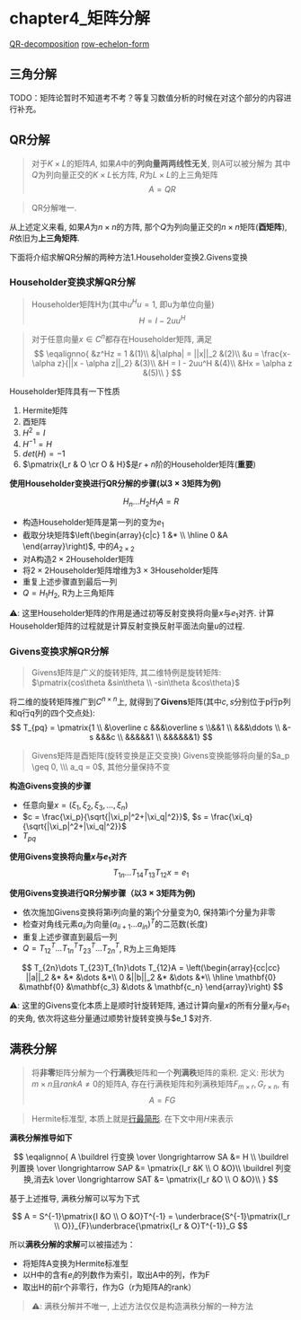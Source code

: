 # chapter4_矩阵分解

[QR-decomposition](https://www.statlect.com/matrix-algebra/QR-decomposition)
[row-echelon-form](https://www.statlect.com/matrix-algebra/row-echelon-form)

## 三角分解

TODO：矩阵论暂时不知道考不考？等复习数值分析的时候在对这个部分的内容进行补充。

## QR分解

>对于$K\times L$的矩阵$A$, 如果$A$中的**列向量两两线性无关**, 则A可以被分解为
>其中$Q$为列向量正交的$K\times L$长方阵, $R$为$L\times L$的上三角矩阵
$$
A = QR
$$

>QR分解唯一.

从上述定义来看, 如果$A$为$n\times n$的方阵, 那个$Q$为列向量正交的$n\times n$矩阵(**酉矩阵**), $R$依旧为**上三角矩阵**.

下面将介绍求解QR分解的两种方法1.Householder变换2.Givens变换

### Householder变换求解QR分解


>Householder矩阵H为(其中$u^Hu=1$, 即u为单位向量)
$$
H = I - 2uu^H
$$

>对于任意向量$x\in C^n$都存在Householder矩阵, 满足
$$
\eqalignno{
&z^Hz = 1 &(1)\\
&|\alpha| = ||x||_2 &(2)\\
&u = \frac{x-\alpha z}{||x - \alpha z||_2} &(3)\\
&H = I - 2uu^H &(4)\\
&Hx = \alpha z &(5)\\
}
$$

Householder矩阵具有一下性质

1. Hermite矩阵
2. 酉矩阵
3. $H^2 = I$
4. $H^{-1} = H$
5. $det(H)=-1$
6. $\pmatrix{I_r & O \cr O & H}$是$r+n$阶的Householder矩阵(**重要**)

**使用Householder变换进行QR分解的步骤(以$3\times 3$矩阵为例)**

$$
H_n\dots H_2H_1A = R
$$

* 构造Householder矩阵是第一列的变为$e_1$
* 截取分块矩阵$\left(\begin{array}{c|c} 1 &* \\ \hline 0 &A \end{array}\right)$, 中的$A_{2\times 2}$
* 对A构造$2\times 2$Householder矩阵
* 将$2\times 2$Householder矩阵增维为$3\times 3$Householder矩阵
* 重复上述步骤直到最后一列
* $Q=H_{1}H_{2}$, R为上三角矩阵

⚠️: 这里Householder矩阵的作用是通过初等反射变换将向量$x$与$e_1$对齐. 计算Householder矩阵的过程就是计算反射变换反射平面法向量$u$的过程.

### Givens变换求解QR分解

>Givens矩阵是广义的旋转矩阵, 其二维特例是旋转矩阵:
$\pmatrix{cos\theta &sin\theta \\ -sin\theta &cos\theta}$

将二维的旋转矩阵推广到$C^{n\times n}$上, 就得到了**Givens**矩阵(其中$c,s$分别位于p行p列和q行q列的四个交点处):
$$
T_{pq} = \pmatrix{1 \\ &\overline c &&&\overline s \\&&1 \\ &&&\ddots \\ &-s &&&c \\ &&&&&1 \\ &&&&&&1}
$$

>Givens矩阵是酉矩阵(旋转变换是正交变换)
>Givens变换能够将向量的$a_p \geq 0, \\\ a_q = 0$, 其他分量保持不变

**构造Givens变换的步骤**

* 任意向量$x = (\xi_1, \xi_2,\xi_3,\dots ,\xi_n)$
* $c = \frac{\xi_p}{\sqrt{|\xi_p|^2+|\xi_q|^2}}$, $s = \frac{\xi_q}{\sqrt{|\xi_p|^2+|\xi_q|^2}}$
* $T_{pq}$

**使用Givens变换将向量$x$与$e_1$对齐**
$$
T_{1n}\dots T_{14}T_{13}T_{12}x = e_1
$$

**使用Givens变换进行QR分解步骤（以$3\times 3$矩阵为例)**

* 依次施加Givens变换将第i列向量的第j个分量变为0, 保持第i个分量为非零
* 检查对角线元素$a_{ii}$为向量$(a_{ii+1}\dots a_{in})^T$的二范数(长度)
* 重复上述步骤直到最后一列
* $Q=T_{12}^T\dots T_{1n}^TT_{23}^T\dots T_{2n}^T$, R为上三角矩阵

$$
T_{2n}\dots T_{23}T_{1n}\dots T_{12}A = 
\left(\begin{array}{cc|cc}
||a||_2 &* &* &\dots &*\\
0 &||b||_2 &* &\dots &*\\
\hline
\mathbf{0} &\mathbf{0} &\mathbf{c_3} &\dots & \mathbf{c_n} 
\end{array}\right)
$$

⚠️: 这里的Givens变化本质上是顺时针旋转矩阵, 通过计算向量$x$的所有分量$x_i$与$e_1$的夹角, 依次将这些分量通过顺势针旋转变换与$e_1
$对齐.

## 满秩分解

>将**非零**矩阵分解为一个**行满秩**矩阵和一个**列满秩**矩阵的乘积.
>定义: 形状为$m\times n$且$rankA \neq 0$的矩阵A, 存在行满秩矩阵和列满秩矩阵$F_{m\times r}, G_{r\times n}$, 有
$$
A = FG
$$

>Hermite标准型, 本质上就是[行最简形](https://www.statlect.com/matrix-algebra/row-echelon-form). 在下文中用$H$来表示

**满秩分解推导如下**

$$
\eqalignno{
    A \buildrel 行变换 \over \longrightarrow SA &= H \\
     \buildrel 列置换 \over \longrightarrow SAP &= \pmatrix{I_r &K \\ O &O}\\
     \buildrel 列变换,消去k \over \longrightarrow SAT &= \pmatrix{I_r &O \\ O &O}\\
}
$$

基于上述推导, 满秩分解可以写为下式

$$
A = S^{-1}\pmatrix{I &O \\ O &O}T^{-1} = \underbrace{S^{-1}\pmatrix{I_r \\ O}}_{F}\underbrace{\pmatrix{I_r & O}T^{-1}}_G
$$

所以**满秩分解的求解**可以被描述为：

* 将矩阵A变换为Hermite标准型
* 以H中的含有$e_i$的列数作为索引，取出A中的列，作为F
* 取出H的前r个非零行，作为G（r为矩阵A的rank）

>⚠️: 满秩分解并不唯一, 上述方法仅仅是构造满秩分解的一种方法